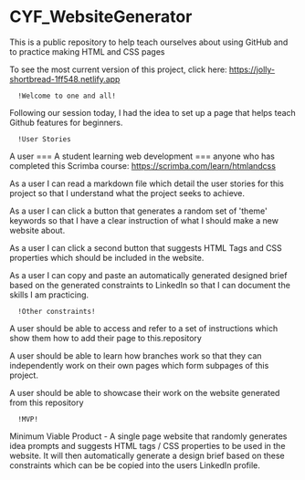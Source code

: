 # CYF_WebsiteGenerator
This is a public repository to help teach ourselves about using GitHub and to practice making HTML and CSS pages

To see the most current version of this project, click here: https://jolly-shortbread-1ff548.netlify.app

      !Welcome to one and all!
Following our session today, I had the idea to set up a page that helps teach Github features for beginners.

      !User Stories

A user === A student learning web development === anyone who has completed this Scrimba course: https://scrimba.com/learn/htmlandcss

As a user I can read a markdown file which detail the user stories for this project so that I understand what the project seeks to achieve.

As a user I can click a button that generates a random set of 'theme' keywords so that I have a clear instruction of what I should make a new website about.

As a user I can click a second button that suggests HTML Tags and CSS properties which should be included in the website.

As a user I can copy and paste an automatically generated designed brief based on the generated constraints to LinkedIn so that I can document the skills I am practicing.

      !Other constraints!

A user should be able to access and refer to a set of instructions which show them how to add their page to this.repository

A user should be able to learn how branches work so that they can independently work on their own pages which form subpages of this project.

A user should be able to showcase their work on the website generated from this repository


      !MVP!
Minimum Viable Product - A single page website that randomly generates idea prompts and suggests HTML tags / CSS properties to be used in the website. It will then automatically generate a design brief based on these constraints which can be  be copied into the users LinkedIn profile.
